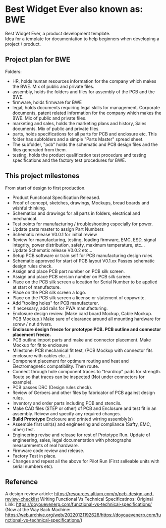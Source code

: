 # Best Widget Ever also known as: BWE
Best Widget Ever, a product development template.  
Idea for a template for documentation to help beginners when developing a project / product.

## Project plan for BWE

Folders: 
- HR, holds human resources information for the company which makes the BWE. Mix of public and private files.
- assembly, holds the folders and files for assembly of the PCB and the BWE.
- firmware, holds firmware for BWE
- legal, holds documents requiring legal skills for management. Corporate documents, patent related information for the company which makes the BWE. Mix of public and private files.
- marketing and sales, holds the marketing plans and history, Sales documents.  Mix of public and private files.
- parts, holds specifications for all parts for PCB and enclosure etc. This folder has subfolders and a simple "Parts Master" spread sheet.
- The subfolder, "pcb" holds the schematic and PCB design files and the files generated from them.
- testing, holds the product qualification test procedure and testing specifications and the factory test procedures for BWE.

## This project milestones
From start of design to first production.
- Product Functional Specification Released.
- Proof of concept, sketches, drawings, Mockups, bread boards and wishful thinking.
- Schematics and drawings for all parts in folders, electrical and mechanical.
- Test points for manufacturing / troubleshooting especially for power.
- Update parts master to assign Part Numbers
- Schematic release V0.0.1 for initial review
- Review for manufacturing, testing, loading firmware, EMC, ESD, signal integrity, power distribution, safety, maximum temperature, etc...
- Update Schematic release V0.0.2 etc...
- Setup PCB software or train self for PCB manufacturing design rules.
- Schematic approved for start of PCB layout V0.1.xx Passes schematic design rules check.
- Assign and place PCB part number on PCB silk screen.
- Assign and place PCB version number on PCB silk screen.
- Place on the PCB silk screen a location for Serial Number to be applied at start of manufacture.
- Place on the PCB silk screen a logo.
- Place on the PCB silk screen a license or statement of copywrite.
- Add "tooling holes" for PCB manufacturer.
- If necessary, add rails for PWA manufacturing.
- Enclosure design review. (Make card board Mockup, Cable Mockup. PCB Mockup.) Make sure of clearance around all mounting hardware for screw / nut drivers.
- **Enclosure design freeze for prototype PCB. PCB outline and connector placement freeze.**
- PCB outline import parts and make and connector placement. Make Mockup for fit to enclosure
- Milestone: PCB mechanical fit test, (PCB Mockup with connector fits enclosure with cables etc...)
- Component placement for optimum routing and heat and Electromagnetic compatibility.  Then route.
- Connect through hole component traces to "teardrop" pads for strength. Route so that traces can be inspected (Not under connectors for example).
- PCB passes DRC (Design rules check).
- Review of Gerbers and other files by fabricator of PCB against design rules.
- Inventory and order parts including PCB and stencils.
- Make CAD files (STEP or other) of PCB and Enclosure and test fit in an assembly.  Reivew and specify any required changes.
- **Build Prototype** Enclosure and printed wirring assembly(s)
- Assemble first unit(s) and engineering and compliance (Safty, EMC, other) test.
- Engineering revise and release for rest of Prototype Run. Update of engineering, sales, legal documentation with photographs measurements of real hardware.
- Firmware code review and release.
- Factory Test in place.
- Changes and repeat all the above for Pilot Run (First selleable units with serial numbers etc).

 ## Reference
 A design review article: https://resources.altium.com/p/pcb-design-and-review-checklist
 Writing Functional Vs Technical Specificatinos: Original Link: https://doyouevenerp.com/functional-vs-technical-specifications/  (Now at the Way Back Machine: https://web.archive.org/web/20220121192628/https://doyouevenerp.com/functional-vs-technical-specifications/)
